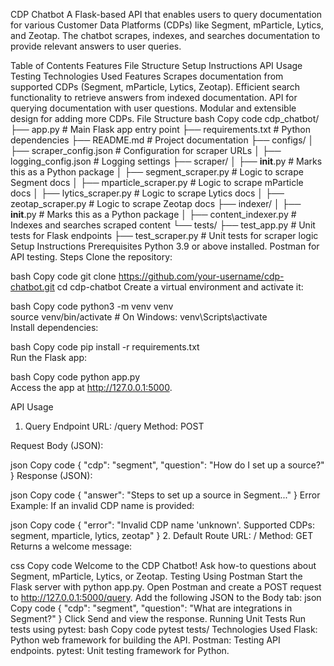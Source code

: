 CDP Chatbot
A Flask-based API that enables users to query documentation for various Customer Data Platforms (CDPs) like Segment, mParticle, Lytics, and Zeotap. The chatbot scrapes, indexes, and searches documentation to provide relevant answers to user queries.

Table of Contents
Features
File Structure
Setup Instructions
API Usage
Testing
Technologies Used
Features
Scrapes documentation from supported CDPs (Segment, mParticle, Lytics, Zeotap).
Efficient search functionality to retrieve answers from indexed documentation.
API for querying documentation with user questions.
Modular and extensible design for adding more CDPs.
File Structure
bash
Copy code
cdp_chatbot/
├── app.py                           # Main Flask app entry point
├── requirements.txt                 # Python dependencies
├── README.md                        # Project documentation
├── configs/
│   ├── scraper_config.json          # Configuration for scraper URLs
│   ├── logging_config.json          # Logging settings
├── scraper/
│   ├── __init__.py                  # Marks this as a Python package
│   ├── segment_scraper.py           # Logic to scrape Segment docs
│   ├── mparticle_scraper.py         # Logic to scrape mParticle docs
│   ├── lytics_scraper.py            # Logic to scrape Lytics docs
│   ├── zeotap_scraper.py            # Logic to scrape Zeotap docs
├── indexer/
│   ├── __init__.py                  # Marks this as a Python package
│   ├── content_indexer.py           # Indexes and searches scraped content
└── tests/
    ├── test_app.py                  # Unit tests for Flask endpoints
    ├── test_scraper.py              # Unit tests for scraper logic
Setup Instructions
Prerequisites
Python 3.9 or above installed.
Postman for API testing.
Steps
Clone the repository:

bash
Copy code
git clone https://github.com/your-username/cdp-chatbot.git
cd cdp-chatbot
Create a virtual environment and activate it:

bash
Copy code
python3 -m venv venv  
source venv/bin/activate  # On Windows: venv\Scripts\activate  
Install dependencies:

bash
Copy code
pip install -r requirements.txt  
Run the Flask app:

bash
Copy code
python app.py  
Access the app at http://127.0.0.1:5000.

API Usage
1. Query Endpoint
URL: /query
Method: POST

Request Body (JSON):

json
Copy code
{
  "cdp": "segment",
  "question": "How do I set up a source?"
}
Response (JSON):

json
Copy code
{
  "answer": "Steps to set up a source in Segment..."
}
Error Example:
If an invalid CDP name is provided:

json
Copy code
{
  "error": "Invalid CDP name 'unknown'. Supported CDPs: segment, mparticle, lytics, zeotap"
}
2. Default Route
URL: /
Method: GET
Returns a welcome message:

css
Copy code
Welcome to the CDP Chatbot! Ask how-to questions about Segment, mParticle, Lytics, or Zeotap.
Testing
Using Postman
Start the Flask server with python app.py.
Open Postman and create a POST request to http://127.0.0.1:5000/query.
Add the following JSON to the Body tab:
json
Copy code
{
    "cdp": "segment",
    "question": "What are integrations in Segment?"
}
Click Send and view the response.
Running Unit Tests
Run tests using pytest:
bash
Copy code
pytest tests/
Technologies Used
Flask: Python web framework for building the API.
Postman: Testing API endpoints.
pytest: Unit testing framework for Python.
